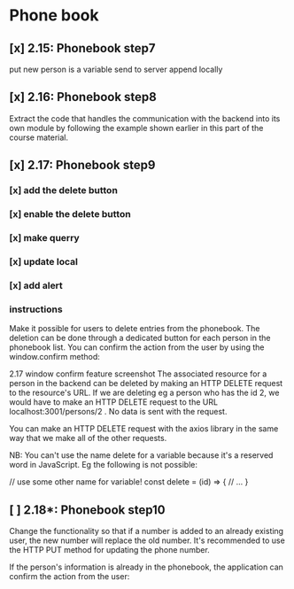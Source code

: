 # Phone book
## [x] 2.15: Phonebook step7
put new person is a variable
send to server
append locally

## [x] 2.16: Phonebook step8
Extract the code that handles the communication with the backend into its own module by following the example shown earlier in this part of the course material.

## [x] 2.17: Phonebook step9
### [x] add the delete button
### [x] enable the delete button
### [x] make querry
### [x] update local 
### [x] add alert
### instructions

Make it possible for users to delete entries from the phonebook. The deletion can be done through a dedicated button for each person in the phonebook list. You can confirm the action from the user by using the window.confirm method:

2.17 window confirm feature screenshot
The associated resource for a person in the backend can be deleted by making an HTTP DELETE request to the resource's URL. If we are deleting eg a person who has the id 2, we would have to make an HTTP DELETE request to the URL localhost:3001/persons/2 . No data is sent with the request.

You can make an HTTP DELETE request with the axios library in the same way that we make all of the other requests.

NB: You can't use the name delete for a variable because it's a reserved word in JavaScript. Eg the following is not possible:

// use some other name for variable!
const delete = (id) => {
  // ...
}
## [ ] 2.18*: Phonebook step10
Change the functionality so that if a number is added to an already existing user, the new number will replace the old number. It's recommended to use the HTTP PUT method for updating the phone number.

If the person's information is already in the phonebook, the application can confirm the action from the user:

